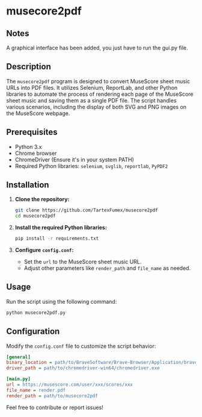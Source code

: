 # musecore2pdf

## Notes
A graphical interface has been added, you just have to run the gui.py file.

## Description
The `musecore2pdf` program is designed to convert MuseScore sheet music URLs into PDF files. It utilizes Selenium, ReportLab, and other Python libraries to automate the process of rendering each page of the MuseScore sheet music and saving them as a single PDF file. The script handles various scenarios, including the display of both SVG and PNG images on the MuseScore webpage.

## Prerequisites
- Python 3.x
- Chrome browser
- ChromeDriver (Ensure it's in your system PATH)
- Required Python libraries: `selenium`, `svglib`, `reportlab`, `PyPDF2`

## Installation
1. **Clone the repository:**
   ```bash
   git clone https://github.com/TartexFumex/musecore2pdf
   cd musecore2pdf
   ```

2. **Install the required Python libraries:**
   ```bash
   pip install -r requirements.txt
   ```

3. **Configure `config.conf`:**
   - Set the `url` to the MuseScore sheet music URL.
   - Adjust other parameters like `render_path` and `file_name` as needed.

## Usage
Run the script using the following command:
```bash
python musecore2pdf.py
```

## Configuration
Modify the `config.conf` file to customize the script behavior:
```ini
[general]
binary_location = path/to/BraveSoftware/Brave-Browser/Application/brave.exe
driver_path = path/to/chromedriver-win64/chromedriver.exe

[main.py]
url = https://musescore.com/user/xxx/scores/xxx
file_name = render.pdf
render_path = path/to/musecore2pdf
```

Feel free to contribute or report issues!
